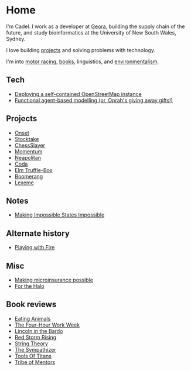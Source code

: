 # Home

I'm Cadel. I work as a developer at [Geora](http://www.geora.io), building the supply chain of the future, and study bioinformatics at the University of New South Wales, Sydney.

I love building [projects](/projects) and solving problems with technology.

I'm into [motor racing](/racing), [books](/books), linguistics, and [environmentalism](/environment).

 <div class="row">
 <div>

## Tech

-   [Deploying a self-contained OpenStreetMap instance](/programming/osm.html)
-   [Functional agent-based modelling (or, Oprah's giving away gifts!)](/programming/functionalabm.html)

## Projects

-   [Onset](/projects/onset.html)
-   [Stocktake](/projects/stocktake.html)
-   [ChessSlayer](/projects/chessslayer.html)
-   [Momentum](/projects/momentum.html)
-   [Neapolitan](/projects/neapolitan.html)
-   [Coda](/projects/coda.html)
-   [Elm Truffle-Box](/projects/elm-truffle-box.html)
-   [Boomerang](/projects/boomerang.html)
-   [Lexeme](/projects/lexeme.html)

## Notes

-   [Making Impossible States Impossible](/programming/impossiblestates.html)
    </div>

 <div>

## Alternate history

-   [Playing with Fire](/writing/policehistory.html)

## Misc

-   [Making microinsurance possible](/environment/making-microinsurance-possible.html)
-   [For the Halo](/racing/halo.html)

## Book reviews

-   [Eating Animals](/books/eating-animals.html)
-   [The Four-Hour Work Week](/books/fourhourworkweek.html)
-   [Lincoln in the Bardo](/books/lincolninthebardo.html)
-   [Red Storm Rising](/books/red-storm-rising.html)
-   [String Theory](/books/string-theory.html)
-   [The Sympathizer](/books/the-sympathizer.html)
-   [Tools Of Titans](/books/tools-of-titans.html)
-   [Tribe of Mentors](/books/tribe-of-mentors.html)

 </div>

 </div>

